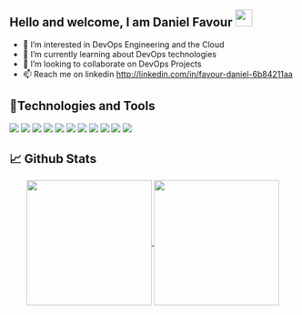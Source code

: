 ## Hello and welcome, I am Daniel Favour <img src="https://raw.githubusercontent.com/MartinHeinz/MartinHeinz/master/wave.gif" width="30px">


- 👀 I’m interested in DevOps Engineering and the Cloud
- 🌱 I’m currently learning about DevOps technologies
- 💞️ I’m looking to collaborate on DevOps Projects
- 📫 Reach me on linkedin http://linkedin.com/in/favour-daniel-6b84211aa

<!---
FavourDaniel/FavourDaniel is a ✨ special ✨ repository because its `README.md` (this file) appears on your GitHub profile.
You can click the Preview link to take a look at your changes.
--->


## 🔧Technologies and Tools
![](https://img.shields.io/badge/Cloud-AWS-informational?style=flat&logo=amazon-aws&logoColor=white&color=2bbc8a)
![](https://img.shields.io/badge/IaC-Terraform-informational?style=flat&logo=terraform&logoColor=white&color=2bbc8a)
![](https://img.shields.io/badge/Code-Python-informational?style=flat&logo=python&logoColor=white&color=2bbc8a)
![](https://img.shields.io/badge/VCS-Git-informational?style=flat&logo=git&logoColor=white&color=2bbc8a)
![](https://img.shields.io/badge/Hub-Github-informational?style=flat&logo=github&logoColor=white&color=2bbc8a)
![](https://img.shields.io/badge/OS-Linux-informational?style=flat&logo=linux&logoColor=white&color=2bbc8a)
![](https://img.shields.io/badge/Shell-Bash-informational?style=flat&logo=gnu-bash&logoColor=white&color=2bbc8a)
![](https://img.shields.io/badge/CI/CD-Github_Actions-informational?style=flat&logo=github-actions&logoColor=white&color=2bbc8a)
![](https://img.shields.io/badge/CI/CD-CircleCI-informational?style=flat&logo=circleci&logoColor=white&color=2bbc8a)
![](https://img.shields.io/badge/Container_Runtime-Docker-informational?style=flat&logo=docker&logoColor=white&color=2bbc8a)
![](https://img.shields.io/badge/Container_Orchestrator-Kubernetes-informational?style=flat&logo=kubernetes&logoColor=white&color=2bbc8a)
## 📈 Github Stats
<p align="center">
  <a href="https://github.com/FavourDaniel/github-readme-stats">
    <img align="center" src="https://github-readme-stats.vercel.app/api/top-langs/?username=FavourDaniel&langs_count=10&layout=compact&theme=midnight-purple&repo=github-readme-stats"  height=220  />
  </a>
  <a href="https://github.com/FavourDaniel/github-readme-stats">
    <img align="center" src="https://github-readme-stats.vercel.app/api?username=FavourDaniel&show_icons=true&theme=midnight-purple" height=220 />
  </a>
</p>
